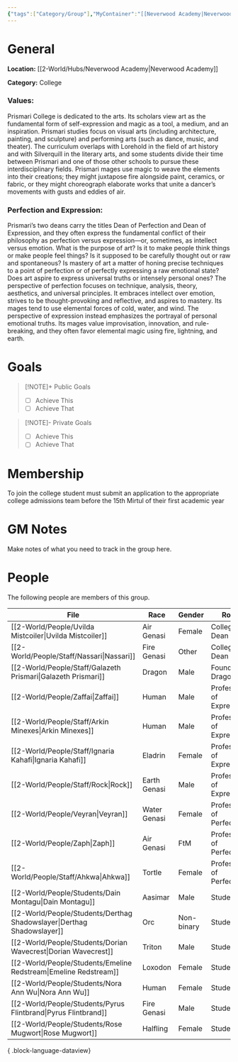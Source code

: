 ```yaml
---
{"tags":["Category/Group"],"MyContainer":"[[Neverwood Academy|Neverwood Academy]]","MyCategory":"College","image":"map-1.3.jpg","obsidianUIMode":"preview","faction":null,"primary_contact":null,"founder":["Galazeth Prismari"],"deans":["Uvilda Mistcoiler","Nassari"],"staff":["Veyran","Zaffai","Arkin Minexes","Ahkwa","Ignaria Kahfi","Rock","Zeph"],"dg-publish":true,"dg-path":"World/Groups/Colleges/Prismari College.md","permalink":"/world/groups/colleges/prismari-college/","dgPassFrontmatter":true,"updated":"2025-10-03T15:14:54.000+01:00"}
---
```



# General

**Location:** [[2-World/Hubs/Neverwood Academy\|Neverwood Academy]]

**Category:** College
### Values: 
Prismari College is dedicated to the arts. Its scholars view art as the fundamental form of self-expression and magic as a tool, a medium, and an inspiration. Prismari studies focus on visual arts (including architecture, painting, and sculpture) and performing arts (such as dance, music, and theater). The curriculum overlaps with Lorehold in the field of art history and with Silverquill in the literary arts, and some students divide their time between Prismari and one of those other schools to pursue these interdisciplinary fields. Prismari mages use magic to weave the elements into their creations; they might juxtapose fire alongside paint, ceramics, or fabric, or they might choreograph elaborate works that unite a dancer’s movements with gusts and eddies of air.

### Perfection and Expression: 
Prismari’s two deans carry the titles Dean of Perfection and Dean of Expression, and they often express the fundamental conflict of their philosophy as perfection versus expression—or, sometimes, as intellect versus emotion. What is the purpose of art? Is it to make people think things or make people feel things? Is it supposed to be carefully thought out or raw and spontaneous? Is mastery of art a matter of honing precise techniques to a point of perfection or of perfectly expressing a raw emotional state? Does art aspire to express universal truths or intensely personal ones?
The perspective of perfection focuses on technique, analysis, theory, aesthetics, and universal principles. It embraces intellect over emotion, strives to be thought-provoking and reflective, and aspires to mastery. Its mages tend to use elemental forces of cold, water, and wind.
The perspective of expression instead emphasizes the portrayal of personal emotional truths. Its mages value improvisation, innovation, and rule-breaking, and they often favor elemental magic using fire, lightning, and earth.

# Goals

> [!NOTE]+ Public Goals
> - [ ] Achieve This
> - [ ] Achieve That

> [!NOTE]- Private Goals
> - [ ] Achieve This
> - [ ] Achieve That

# Membership
To join the college student must submit an application to the appropriate college admissions team before the 15th Mirtul of their first academic year

# GM Notes

Make notes of what you need to track in the group here. 


# People

The following people are members of this group.  


| File                                                                      | Race         | Gender     | Role                    |
| ------------------------------------------------------------------------- | ------------ | ---------- | ----------------------- |
| [[2-World/People/Uvilda Mistcoiler\|Uvilda Mistcoiler]]                | Air Genasi   | Female     | College Dean            |
| [[2-World/People/Staff/Nassari\|Nassari]]                              | Fire Genasi  | Other      | College Dean            |
| [[2-World/People/Staff/Galazeth Prismari\|Galazeth Prismari]]          | Dragon       | Male       | Founder Dragon          |
| [[2-World/People/Zaffai\|Zaffai]]                                      | Human        | Male       | Professor of Expression |
| [[2-World/People/Staff/Arkin Minexes\|Arkin Minexes]]                  | Human        | Male       | Professor of Expression |
| [[2-World/People/Staff/Ignaria Kahafi\|Ignaria Kahafi]]                | Eladrin      | Female     | Professor of Expression |
| [[2-World/People/Staff/Rock\|Rock]]                                    | Earth Genasi | Male       | Professor of Expression |
| [[2-World/People/Veyran\|Veyran]]                                      | Water Genasi | Female     | Professor of Perfection |
| [[2-World/People/Zaph\|Zaph]]                                          | Air Genasi   | FtM        | Professor of Perfection |
| [[2-World/People/Staff/Ahkwa\|Ahkwa]]                                  | Tortle       | Female     | Professor of Perfection |
| [[2-World/People/Students/Dain Montagu\|Dain Montagu]]                 | Aasimar      | Male       | Student                 |
| [[2-World/People/Students/Derthag Shadowslayer\|Derthag Shadowslayer]] | Orc          | Non-binary | Student                 |
| [[2-World/People/Students/Dorian Wavecrest\|Dorian Wavecrest]]         | Triton       | Male       | Student                 |
| [[2-World/People/Students/Emeline Redstream\|Emeline Redstream]]       | Loxodon      | Female     | Student                 |
| [[2-World/People/Students/Nora Ann Wu\|Nora Ann Wu]]                   | Human        | Female     | Student                 |
| [[2-World/People/Students/Pyrus Flintbrand\|Pyrus Flintbrand]]         | Fire Genasi  | Male       | Student                 |
| [[2-World/People/Students/Rose Mugwort\|Rose Mugwort]]                 | Halfling     | Female     | Student                 |

{ .block-language-dataview}

